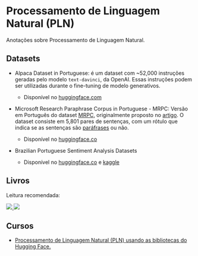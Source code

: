 # Processamento de Linguagem Natural (PLN)
Anotações sobre Processamento de Linguagem Natural.

## Datasets

- Alpaca Dataset in Portuguese: é um dataset com ~52,000 instruções geradas pelo modelo `text-davinci`, da OpenAI. Essas instruções podem ser utilizadas durante o fine-tuning de modelo generativos.
   - Disponível no [huggingface.com](https://huggingface.co/datasets/dominguesm/alpaca-data-pt-br)

- Microsoft Research Paraphrase Corpus in Portuguese - MRPC: Versão em Português do dataset [MRPC](https://huggingface.co/datasets/glue/viewer/mrpc/test), originalmente proposto no [artigo](https://aclanthology.org/I05-5002.pdf). O dataset consiste em 5,801 pares de sentenças, com um rótulo que indica se as sentenças são [paráfrases](https://www.dicio.com.br/parafrases) ou não.
   - Disponível no [huggingface.co](https://huggingface.co/datasets/PORTULAN/glue-ptpt/viewer/mrpc/train)

- Brazilian Portuguese Sentiment Analysis Datasets
   - Disponível no [huggingface.co](https://huggingface.co/datasets/lm4pt/bpsad) e [kaggle](https://www.kaggle.com/datasets/fredericods/ptbr-sentiment-analysis-datasets/code?resource=download)

## Livros
Leitura recomendada:

<a href="https://www.oreilly.com/library/view/deep-learning-for/9781492045519/">
  <img src="https://github.com/erickrribeiro/pln/assets/5834111/2bf7476d-f25c-4b29-b955-c874b77d9afc">
</a>

<a href="https://www.oreilly.com/library/view/mastering-nlp-from/9781804619186/">
  <img src="https://github.com/erickrribeiro/pln/assets/5834111/107d0399-cb1e-4e14-b1fa-b75cf167b414">
</a>

## Cursos

- [Processamento de Linguagem Natural (PLN) usando as bibliotecas do Hugging Face.](https://huggingface.co/learn/nlp-course/chapter1/1)
